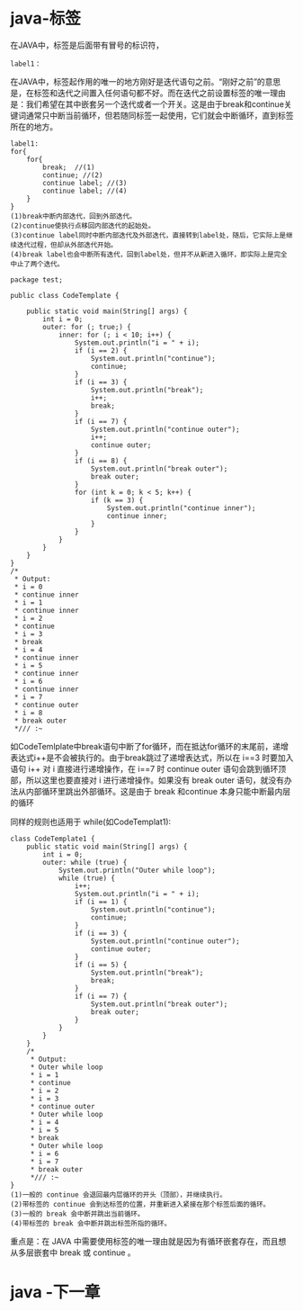 # java-标签

在JAVA中，标签是后面带有冒号的标识符，

	label1：

在JAVA中，标签起作用的唯一的地方刚好是迭代语句之前。“刚好之前”的意思是，在标签和迭代之间置入任何语句都不好。而在迭代之前设置标签的唯一理由是：我们希望在其中嵌套另一个迭代或者一个开关。这是由于break和continue关键词通常只中断当前循环，但若随同标签一起使用，它们就会中断循环，直到标签所在的地方。

	label1:
	for{
 		for{  
			break;  //(1)
			continue; //(2)
			continue label; //(3)
			continue label; //(4)
		}
	}
	(1)break中断内部迭代，回到外部迭代。
	(2)continue使执行点移回内部迭代的起始处。
	(3)continue label同时中断内部迭代及外部迭代，直接转到label处，随后，它实际上是继续迭代过程，但却从外部迭代开始。
	(4)break label也会中断所有迭代，回到label处，但并不从新进入循环，即实际上是完全中止了两个迭代。
	
	package test;

	public class CodeTemplate {

		public static void main(String[] args) {
			int i = 0;
			outer: for (; true;) {
				inner: for (; i < 10; i++) {
					System.out.println("i = " + i);
					if (i == 2) {
						System.out.println("continue");
						continue;
					}
					if (i == 3) {
						System.out.println("break");
						i++; 
						break;
					}
					if (i == 7) {
						System.out.println("continue outer");
						i++; 
						continue outer;
					}
					if (i == 8) {
						System.out.println("break outer");
						break outer;
					}
					for (int k = 0; k < 5; k++) {
						if (k == 3) {
							System.out.println("continue inner");
							continue inner;
						}
					}
				}
			}
		}
	}
	/*
	 * Output: 
	 * i = 0 
	 * continue inner 
	 * i = 1 
	 * continue inner 
	 * i = 2 
	 * continue 
	 * i = 3 
	 * break
	 * i = 4 
	 * continue inner 
	 * i = 5 
	 * continue inner 
	 * i = 6 
	 * continue inner 
	 * i = 7 
	 * continue outer 
	 * i = 8 
	 * break outer
	 */// :~

如CodeTemlplate中break语句中断了for循环，而在抵达for循环的末尾前，递增表达式i++是不会被执行的。由于break跳过了递增表达式，所以在 i==3 时要加入语句 i++ 对 i 直接进行递增操作，在 i==7 时 continue outer 语句会跳到循环顶部，所以这里也要直接对 i 进行递增操作。如果没有 break outer 语句，就没有办法从内部循环里跳出外部循环。这是由于 break 和continue 本身只能中断最内层的循环

同样的规则也适用于 while(如CodeTemplat1):

	class CodeTemplate1 {
		public static void main(String[] args) {
			int i = 0;
			outer: while (true) {
				System.out.println("Outer while loop");
				while (true) {
					i++;
					System.out.println("i = " + i);
					if (i == 1) {
						System.out.println("continue");
						continue;
					}
					if (i == 3) {
						System.out.println("continue outer");
						continue outer;
					}
					if (i == 5) {
						System.out.println("break");
						break;
					}
					if (i == 7) {
						System.out.println("break outer");
						break outer;
					}
				}
			}
		}
		/*
		 * Output: 
		 * Outer while loop
		 * i = 1
		 * continue 
		 * i = 2 
		 * i = 3 
		 * continue outer 
		 * Outer while loop 
		 * i = 4 
		 * i = 5 
		 * break 
		 * Outer while loop 
		 * i = 6 
		 * i = 7 
		 * break outer
		 */// :~
	}
	(1)一般的 continue 会退回最内层循环的开头（顶部），并继续执行。
	(2)带标签的 continue 会到达标签的位置，并重新进入紧接在那个标签后面的循环。
	(3)一般的 break 会中断并跳出当前循环。
	(4)带标签的 break 会中断并跳出标签所指的循环。
重点是：在 JAVA 中需要使用标签的唯一理由就是因为有循环嵌套存在，而且想从多层嵌套中 break 或 continue 。

# java -下一章
